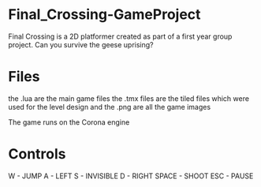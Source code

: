 # Final_Crossing-GameProject

Final Crossing is a 2D platformer created as part of a first year group project.
Can you survive the geese uprising?

# Files

the .lua are the main game files
the .tmx files are the tiled files which were used for the level design
and the .png are all the game images

The game runs on the Corona engine 

# Controls

W - JUMP
A - LEFT
S - INVISIBLE
D - RIGHT
SPACE - SHOOT
ESC - PAUSE
